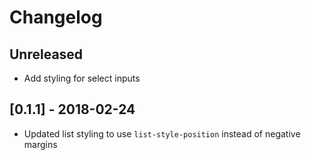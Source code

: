 # Changelog

## Unreleased

* Add styling for select inputs

## [0.1.1] - 2018-02-24

* Updated list styling to use `list-style-position` instead of negative margins
